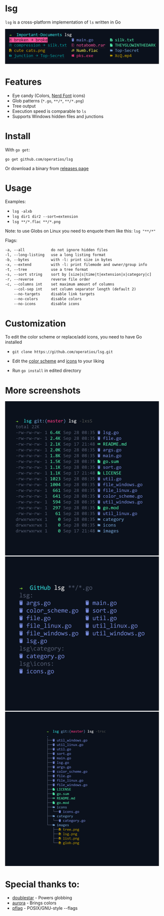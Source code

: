 # lsg
`lsg` is a cross-platform implementation of `ls` written in Go

![lsg](./images/lsg.png)

# Features
- Eye candy (Colors, [Nerd Font](https://github.com/ryanoasis/nerd-fonts) icons)
- Glob patterns (`*.go`, `**/*`, `**/*.png`)
- Tree output
- Execution speed is comparable to `ls`
- Supports Windows hidden files and junctions

# Install
With `go get`:

    go get github.com/operatios/lsg

Or download a binary from [releases page](https://github.com/operatios/lsg/releases)

# Usage
Examples:
- `lsg -alxb`
- `lsg dir1 dir2 --sort=extension`
- `lsg **/*.flac **/*.png`

Note: to use Globs on Linux you need to enquote them like this: `lsg "**/*"`

Flags:

    -a, --all            do not ignore hidden files
    -l, --long-listing   use a long listing format
    -b, --bytes          with -l: print size in bytes
    -x, --extend         with -l: print filemode and owner/group info
    -t, --tree           use a tree format
    -s, --sort string    sort by [size|s|time|t|extension|x|category|c]
    -r, --reverse        reverse file order
    -c, --columns int    set maximum amount of columns
        --col-sep int    set column separator length (default 2)
        --no-targets     disable link targets
        --no-colors      disable colors
        --no-icons       disable icons

# Customization
To edit the color scheme or replace/add icons, you need to have Go installed

- `git clone https://github.com/operatios/lsg.git`

- Edit the [color scheme](./color_scheme.go) and [icons](https://github.com/operatios/lsg/blob/bb85231066010600ae15315c2880c204a9c3633a/icons/icons.go#L26) to your liking
-  Run `go install` in edited directory

# More screenshots

![tree](./images/tree.png)
![glob](./images/glob.png)
![list](./images/list.png)

# Special thanks to:
- [doublestar](https://github.com/bmatcuk/doublestar) - Powers globbing
- [aurora](https://github.com/logrusorgru/aurora) - Brings colors
- [pflag](https://github.com/spf13/pflag) - POSIX/GNU-style --flags
